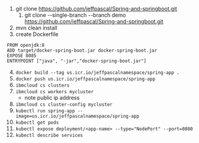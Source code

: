 1. git clone https://github.com/jeffpascal/Spring-and-springboot.git
   1. git clone --single-branch --branch demo https://github.com/jeffpascal/Spring-and-springboot.git
2. mvn clean install
3. create Dockerfile
```
FROM openjdk:8
ADD target/docker-spring-boot.jar docker-spring-boot.jar
EXPOSE 8085
ENTRYPOINT ["java", "-jar","docker-spring-boot.jar"]
```
4. ```docker build --tag us.icr.io/jeffpascalnamespace/spring-app .```
5. ```docker push us.icr.io/jeffpascalnamespace/spring-app```
6. ```ibmcloud cs clusters```
7. ```ibmcloud cs workers mycluster```
    - note public ip address
8. ```ibmcloud cs cluster-config mycluster```
9. ```kubectl run spring-app --image=us.icr.io/jeffpascalnamespace/spring-app```
10. ```kubectl get pods```
11. ```kubectl expose deployment/<app-name> --type="NodePort" --port=8080```
12. ```kubectl describe services```